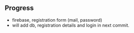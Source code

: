 ## Progress
 - firebase, registration form (mail, password)
 - will add db, registration details and login in next commit.